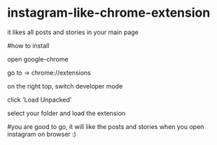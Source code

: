 # instagram-like-chrome-extension
it likes all posts and stories in your main page

#how to install

open google-chrome

go to -> chrome://extensions

on the right top, switch developer mode

click 'Load Unpacked'

select your folder and load the extension

#you are good to go, it will like the posts and stories when you open instagram on browser :)
